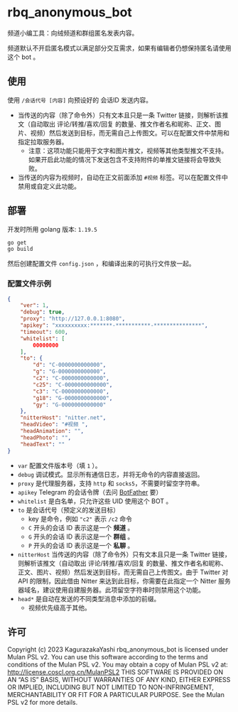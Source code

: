 # rbq_anonymous_bot

频道小编工具：向绒频道和群组匿名发表内容。

频道默认不开启匿名模式以满足部分交互需求，如果有编辑者仍想保持匿名请使用这个 bot 。

## 使用

使用 `/会话代号 [内容]` 向预设好的 会话ID 发送内容。

- 当传送的内容（除了命令外）只有文本且只是一条 Twitter 链接，则解析该推文（自动取出 评论/转推/喜欢/回复 的数量、推文作者名和昵称、正文、图片、视频）然后发送到目标，而无需自己上传图文。可以在配置文件中禁用和指定拉取服务器。
  - 注意：这项功能只能用于文字和图片推文，视频等其他类型推文不支持。如果开启此功能的情况下发送包含不支持附件的单推文链接将会导致失败。
- 当传送的内容为视频时，自动在正文前面添加 `#视频` 标签。可以在配置文件中禁用或自定义此功能。

## 部署

开发时所用 golang 版本: `1.19.5`

```sh
go get
go build
```

然后创建配置文件 `config.json` ，和编译出来的可执行文件放一起。

### 配置文件示例

```json
{
    "ver": 1,
    "debug": true,
    "proxy": "http://127.0.0.1:8080",
    "apikey": "xxxxxxxxxx:*******-***********-***************",
    "timeout": 600,
    "whitelist": [
        00000000
    ],
    "to": {
        "d": "C-0000000000000",
        "g": "G-0000000000000",
        "c2": "C-0000000000000",
        "c25": "C-0000000000000",
        "c3": "C-0000000000000",
        "g18": "G-0000000000000",
        "gy": "G-0000000000000"
    },
    "nitterHost": "nitter.net",
    "headVideo": "#视频 ",
    "headAnimation": "",
    "headPhoto": "",
    "headText": ""
}
```

- `var` 配置文件版本号（填 `1` ）。
- `debug` 调试模式。显示所有通信日志，并将无命令的内容直接返回。
- `proxy` 是代理服务器，支持 `http` 和 `socks5`，不需要时留空字符串。
- `apikey` Telegram 的会话令牌（去问 [BotFather](https://t.me/BotFather) 要）
- `whitelist` 是白名单，只允许这些 UID 使用这个 BOT 。
- `to` 是会话代号（预定义的发送目标）
  - key 是命令，例如 `"c2"` 表示 `/c2` 命令
  - `C` 开头的会话 ID 表示这是一个 **频道** 。
  - `G` 开头的会话 ID 表示这是一个 **群组** 。
  - `P` 开头的会话 ID 表示这是一个 **私聊** 。
- `nitterHost` 当传送的内容（除了命令外）只有文本且只是一条 Twitter 链接，则解析该推文（自动取出 评论/转推/喜欢/回复 的数量、推文作者名和昵称、正文、图片、视频）然后发送到目标，而无需自己上传图文。由于 Twitter 对 API 的限制，因此借由 Nitter 来达到此目标，你需要在此指定一个 Nitter 服务器域名，建议使用自建服务器。此项留空字符串时则禁用这个功能。
- `head*` 是自动在发送的不同类型消息中添加的前缀。
  - 视频优先级高于其他。

## 许可

Copyright (c) 2023 KagurazakaYashi rbq_anonymous_bot is licensed under Mulan PSL v2. You can use this software according to the terms and conditions of the Mulan PSL v2. You may obtain a copy of Mulan PSL v2 at: http://license.coscl.org.cn/MulanPSL2 THIS SOFTWARE IS PROVIDED ON AN “AS IS” BASIS, WITHOUT WARRANTIES OF ANY KIND, EITHER EXPRESS OR IMPLIED, INCLUDING BUT NOT LIMITED TO NON-INFRINGEMENT, MERCHANTABILITY OR FIT FOR A PARTICULAR PURPOSE. See the Mulan PSL v2 for more details.
